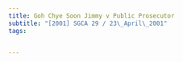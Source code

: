 ```yaml
---
title: Goh Chye Soon Jimmy v Public Prosecutor 
subtitle: "[2001] SGCA 29 / 23\_April\_2001"
tags:


---
```


